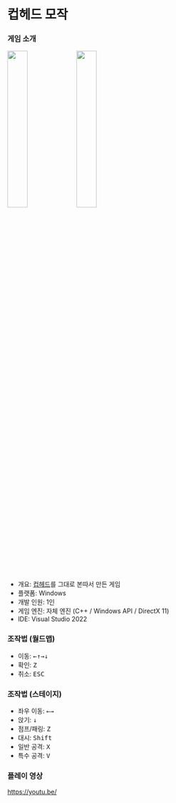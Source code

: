 # 컵헤드 모작

### 게임 소개
<img src=https://github.com/user-attachments/assets/ed6510b2-047a-43a6-99bc-90244fc49662 width=30% height=30%>
<img src=https://github.com/user-attachments/assets/696d72ab-e8de-4ba1-9a22-584b0b66c32b width=30% height=30%>

- 개요: <a href="https://namu.wiki/w/%EC%BB%B5%ED%97%A4%EB%93%9C">컵헤드</a>를 그대로 본따서 만든 게임
- 플랫폼: Windows
- 개발 인원: 1인
- 게임 엔진: 자체 엔진 (C++ / Windows API / DirectX 11)
- IDE: Visual Studio 2022

### 조작법 (월드맵)
- 이동: <kbd>&larr;</kbd><kbd>&uarr;</kbd><kbd>&rarr;</kbd><kbd>&darr;</kbd>
- 확인: <kbd>Z</kbd>
- 취소: <kbd>ESC</kbd>

### 조작법 (스테이지)
- 좌우 이동: <kbd>&larr;</kbd><kbd>&rarr;</kbd>
- 앉기: <kbd>&darr;</kbd>
- 점프/패링: <kbd>Z</kbd>
- 대시: <kbd>Shift</kbd>
- 일반 공격: <kbd>X</kbd>
- 특수 공격: <kbd>V</kbd>

### 플레이 영상
https://youtu.be/
